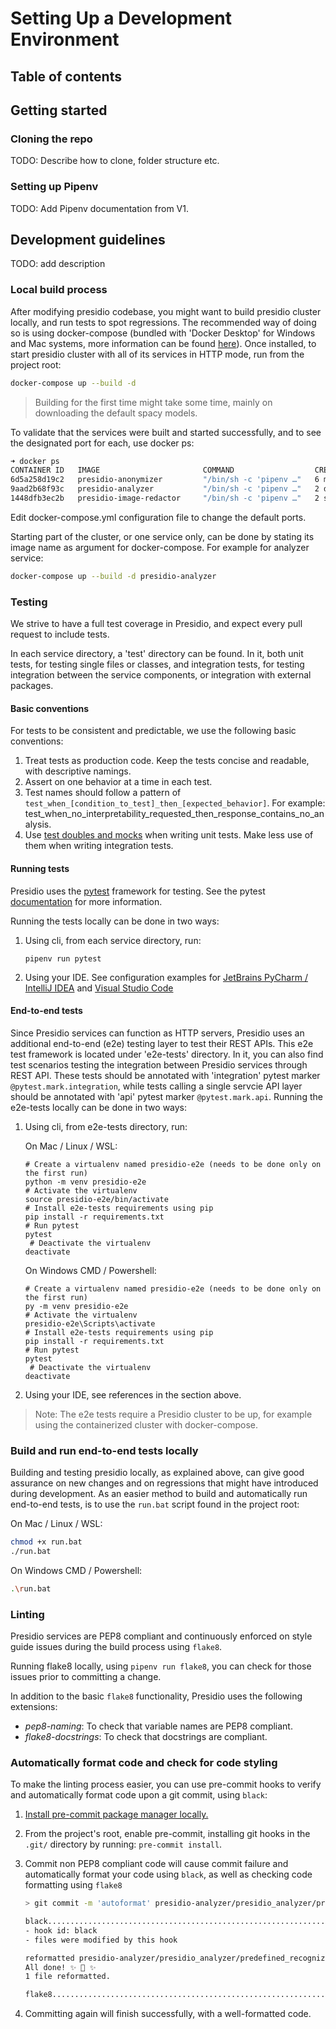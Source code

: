 # Setting Up a Development Environment

## Table of contents

## Getting started

### Cloning the repo

TODO: Describe how to clone, folder structure etc.

### Setting up Pipenv

TODO: Add Pipenv documentation from V1.

## Development guidelines

TODO: add description

### Local build process

After modifying presidio codebase, you might want to build presidio cluster locally, and run tests to spot regressions. 
The recommended way of doing so is using docker-compose (bundled with 'Docker Desktop' for Windows and Mac systems, 
more information can be found [here](https://docs.docker.com/compose/install/)).
Once installed, to start presidio cluster with all of its services in HTTP mode, run from the project root:
```bash
docker-compose up --build -d
```
> Building for the first time might take some time, mainly on downloading the default spacy models.  

To validate that the services were built and started successfully, and to see the designated port for each, 
use docker ps:

```bash
➜ docker ps
CONTAINER ID   IMAGE                       COMMAND                  CREATED         STATUS         PORTS                    NAMES
6d5a258d19c2   presidio-anonymizer         "/bin/sh -c 'pipenv …"   6 minutes ago   Up 6 minutes   0.0.0.0:5001->5001/tcp   presidio_presidio-anonymizer_1
9aad2b68f93c   presidio-analyzer           "/bin/sh -c 'pipenv …"   2 days ago      Up 6 minutes   0.0.0.0:5002->5001/tcp   presidio_presidio-analyzer_1
1448dfb3ec2b   presidio-image-redactor     "/bin/sh -c 'pipenv …"   2 seconds ago   Up 2 seconds   0.0.0.0:5003->5001/tcp   presidio_presidio-image-redactor_1
```
Edit docker-compose.yml configuration file to change the default ports.
 
Starting part of the cluster, or one service only, can be done by stating its image name as argument for docker-compose. 
For example for analyzer service:
 ```bash
 docker-compose up --build -d presidio-analyzer
 ```
### Testing

We strive to have a full test coverage in Presidio, and expect every pull request to
include tests. 
 
In each service directory, a 'test' directory can be found. In it, both unit tests,
for testing single files or classes, and integration tests, for testing integration
between the service components, or integration with external packages. 
   
#### Basic conventions

For tests to be consistent and predictable, we use the following basic conventions:

1. Treat tests as production code. Keep the tests concise and readable, with descriptive namings. 
2. Assert on one behavior at a time in each test.
3. Test names should follow a pattern of `test_when_[condition_to_test]_then_[expected_behavior]`.
For example: test_when_no_interpretability_requested_then_response_contains_no_analysis.
4. Use [test doubles and mocks](https://docs.pytest.org/en/stable/monkeypatch.html) 
when writing unit tests. Make less use of them when writing integration tests.

#### Running tests

Presidio uses the [pytest](http://doc.pytest.org/) framework for testing. 
See the pytest [documentation](https://docs.pytest.org/en/latest/contents.html) for more information.

Running the tests locally can be done in two ways:
1. Using cli, from each service directory, run:

    ```shell
   pipenv run pytest
   ```
2. Using your IDE. See configuration examples for [JetBrains PyCharm / IntelliJ IDEA](https://www.jetbrains.com/help/pycharm/creating-run-debug-configuration-for-tests.html)
    and [Visual Studio Code](https://code.visualstudio.com/docs/python/testing)

#### End-to-end tests

Since Presidio services can function as HTTP servers, Presidio uses an additional
end-to-end (e2e) testing layer to test their REST APIs.
This e2e test framework is located under 'e2e-tests' directory.
In it, you can also find test scenarios testing the integration between Presidio services through REST API. 
These tests should be annotated with 'integration' pytest marker `@pytest.mark.integration`, while 
tests calling a single servcie API layer should be annotated with 'api' pytest marker `@pytest.mark.api`.
Running the e2e-tests locally can be done in two ways:
1. Using cli, from e2e-tests directory, run:

   On Mac / Linux / WSL:
     ```shell
     # Create a virtualenv named presidio-e2e (needs to be done only on the first run)
     python -m venv presidio-e2e
     # Activate the virtualenv
     source presidio-e2e/bin/activate
     # Install e2e-tests requirements using pip
     pip install -r requirements.txt
     # Run pytest
     pytest
      # Deactivate the virtualenv
     deactivate
     ```

   On Windows CMD / Powershell:
    ```shell
    # Create a virtualenv named presidio-e2e (needs to be done only on the first run)
    py -m venv presidio-e2e
    # Activate the virtualenv
    presidio-e2e\Scripts\activate
    # Install e2e-tests requirements using pip
    pip install -r requirements.txt
    # Run pytest
    pytest
     # Deactivate the virtualenv
    deactivate
    ```
2. Using your IDE, see references in the section above.
  
> Note: The e2e tests require a Presidio cluster to be up, for example using the 
containerized cluster with docker-compose.

### Build and run end-to-end tests locally 

Building and testing presidio locally, as explained above, can give good assurance on new changes and on regressions 
that might have introduced during development. 
As an easier method to build and automatically run end-to-end tests, is to use the `run.bat` script found in the project root:

On Mac / Linux / WSL:
 ```bash
 chmod +x run.bat
 ./run.bat
 ```


On Windows CMD / Powershell:
 ```bash
 .\run.bat
 ```
### Linting

Presidio services are PEP8 compliant and continuously enforced on style guide issues during the build process using `flake8`.

Running flake8 locally, using `pipenv run flake8`, you can check for those issues prior to committing a change.

In addition to the basic `flake8` functionality, Presidio uses the following extensions:

- *pep8-naming*: To check that variable names are PEP8 compliant.
- *flake8-docstrings*: To check that docstrings are compliant.

### Automatically format code and check for code styling

To make the linting process easier, you can use pre-commit hooks to verify and automatically format code upon a git commit, using `black`:

1. [Install pre-commit package manager locally.](https://pre-commit.com/#install)

2. From the project's root, enable pre-commit, installing git hooks in the `.git/` directory by running: `pre-commit install`.

3. Commit non PEP8 compliant code will cause commit failure and automatically format your code using `black`, as well as checking code formatting using `flake8`

    ```sh
   > git commit -m 'autoformat' presidio-analyzer/presidio_analyzer/predefined_recognizers/us_ssn_recognizer.py
   
    black....................................................................Failed
    - hook id: black
    - files were modified by this hook
    
    reformatted presidio-analyzer/presidio_analyzer/predefined_recognizers/us_ssn_recognizer.py
    All done! ✨ 🍰 ✨
    1 file reformatted.
    
    flake8...................................................................Passed

    ```

4. Committing again will finish successfully, with a well-formatted code.
